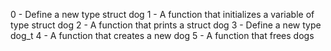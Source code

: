 0 - Define a new type struct dog
1 - A function that initializes a variable of type struct dog
2 - A function that prints a struct dog
3 - Define a new type dog_t
4 - A function that creates a new dog
5 - A function that frees dogs

